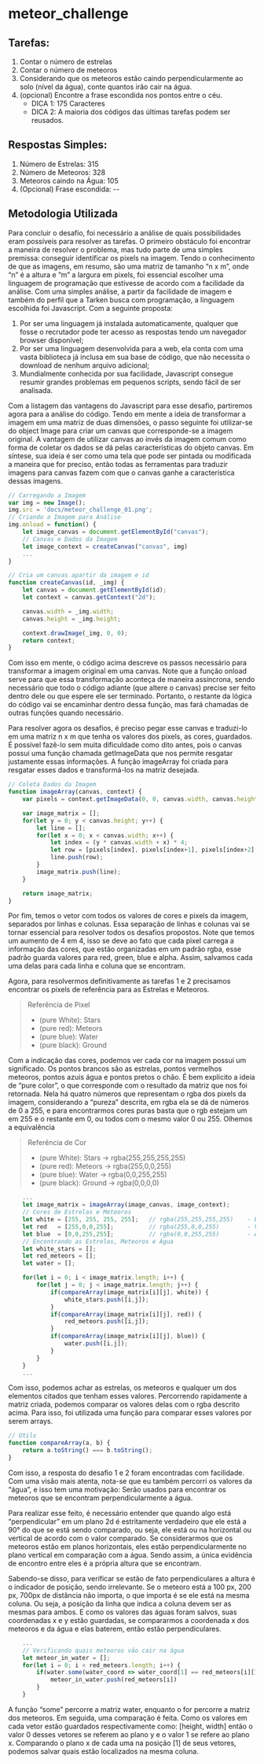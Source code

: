 # meteor_challenge

## Tarefas:
1.	Contar o número de estrelas
2.	Contar o número de meteoros
3.	Considerando que os meteoros estão caindo perpendicularmente ao solo (nível da água), conte quantos irão cair na água.
4.	(opcional) Encontre a frase escondida nos pontos entre o céu.
    *	DICA 1: 175 Caracteres
    *	DICA 2: A maioria dos códigos das últimas tarefas podem ser reusados.

## Respostas Simples:
1. Número de Estrelas:	315
2. Número de Meteoros:	328
3. Meteoros caindo na Água:	105
4. (Opcional) Frase escondida:	--

## Metodologia Utilizada
Para concluir o desafio, foi necessário a análise de quais possibilidades eram possíveis para resolver as tarefas. O primeiro obstáculo foi encontrar a maneira de resolver o problema, mas tudo parte de uma simples premissa: conseguir identificar os pixels na imagem. Tendo o conhecimento de que as imagens, em resumo, são uma matriz de tamanho “n x m”, onde “n” é a altura e ”m” a largura em pixels, foi essencial escolher uma linguagem de programação que estivesse de acordo com a facilidade da análise.
Com uma simples análise, a partir da facilidade de imagem e também do perfil que a Tarken busca com programação, a linguagem escolhida foi Javascript. Com a seguinte proposta:

1.	Por ser uma linguagem já instalada automaticamente, qualquer que fosse o recrutador pode ter acesso as respostas tendo um navegador browser disponível;
2.	Por ser uma linguagem desenvolvida para a web, ela conta com uma vasta biblioteca já inclusa em sua base de código, que não necessita o download de nenhum arquivo adicional;
3.	Mundialmente conhecida por sua facilidade, Javascript consegue resumir grandes problemas em pequenos scripts, sendo fácil de ser analisada.

Com a listagem das vantagens do Javascript para esse desafio, partiremos agora para a análise do código. Tendo em mente a ideia de transformar a imagem em uma matriz de duas dimensões, o passo seguinte foi utilizar-se do object Image para criar um canvas que corresponde-se a imagem original. A vantagem de utilizar canvas ao invés da imagem comum como forma de coletar os dados se dá pelas características do objeto canvas. Em síntese, sua ideia é ser como uma tela que pode ser pintada ou modificada a maneira que for preciso, então todas as ferramentas para traduzir imagens para canvas fazem com que o canvas ganhe a característica dessas imagens.

```javascript
// Carregando a Imagem
var img = new Image();
img.src = 'docs/meteor_challenge_01.png';
// Criando a Imagem para Análise
img.onload = function() {
    let image_canvas = document.getElementById("canvas");
    // Canvas e Dados da Imagem
    let image_context = createCanvas("canvas", img)
    ...
}

```
```javascript
// Cria um canvas apartir da imagem e id
function createCanvas(id, _img) {
    let canvas = document.getElementById(id);
    let context = canvas.getContext("2d");

    canvas.width = _img.width;
    canvas.height = _img.height;

    context.drawImage(_img, 0, 0);
    return context;
}
```
 
Com isso em mente, o código acima descreve os passos necessário para transformar a imagem original em uma canvas. Note que a função onload serve para que essa transformação aconteça de maneira assíncrona, sendo necessário que todo o código adiante (que altere o canvas) precise ser feito dentro dele ou que espere ele ser terminado. Portanto, o restante da lógica do código vai se encaminhar dentro dessa função, mas fará chamadas de outras funções quando necessário.

Para resolver agora os desafios, é preciso pegar esse canvas e traduzi-lo em uma matriz n x m que tenha os valores dos pixels, as cores, guardados. É possível fazê-lo sem muita dificuldade como dito antes, pois o canvas possui uma função chamada getImageData que nos permite resgatar justamente essas informações. A função imageArray foi criada para resgatar esses dados e transformá-los na matriz desejada.

```javascript
// Coleta Dados da Imagem
function imageArray(canvas, context) {
    var pixels = context.getImageData(0, 0, canvas.width, canvas.height).data;

    var image_matrix = [];
    for(let y = 0; y < canvas.height; y++) {
        let line = [];
        for(let x = 0; x < canvas.width; x++) {
            let index = (y * canvas.width + x) * 4;
            let row = [pixels[index], pixels[index+1], pixels[index+2], pixels[index+3]];
            line.push(row);
        }
        image_matrix.push(line);
    }

    return image_matrix;
}
```

Por fim, temos o vetor com todos os valores de cores e pixels da imagem, separados por linhas e colunas. Essa separação de linhas e colunas vai se tornar essencial para resolver todos os desafios propostos. Note que temos um aumento de 4 em 4, isso se deve ao fato que cada pixel carrega a informação das cores, que estão organizadas em um padrão rgba, esse padrão guarda valores para red, green, blue e alpha. Assim, salvamos cada uma delas para cada linha e coluna que se encontram.

Agora, para resolvermos definitivamente as tarefas 1 e 2 precisamos encontrar os pixels de referência para as Estrelas e Meteoros.

> Referência de Pixel
> * (pure White): Stars
> * (pure red): Meteors
> * (pure blue): Water
> * (pure black):  Ground

Com a indicação das cores, podemos ver cada cor na imagem possui um significado. Os pontos brancos são as estrelas, pontos vermelhos meteoros, pontos azuis água e pontos pretos o chão. É bem explicito a ideia de “pure color”, o que corresponde com o resultado da matriz que nos foi retornada. Nela há quatro números que representam o rgba dos pixels da imagem, considerando a “pureza” descrita, em rgba ela se dá de números de 0 a 255, e para encontrarmos cores puras basta que o rgb estejam um em 255 e o restante em 0, ou todos com o mesmo valor 0 ou 255. Olhemos a equivalência

> Referência de Cor
> * (pure White): Stars -> rgba(255,255,255,255)
> * (pure red): Meteors -> rgba(255,0,0,255)
> * (pure blue): Water -> rgba(0,0,255,255)
> * (pure black):  Ground -> rgba(0,0,0,0)

```javascript
    ...
    let image_matrix = imageArray(image_canvas, image_context);
    // Cores de Estrelas e Meteoros
    let white = [255, 255, 255, 255];   // rgba(255,255,255,255)    - Branco
    let red   = [255,0,0,255];          // rgba(255,0,0,255)        - Vermelho
    let blue  = [0,0,255,255];          // rgba(0,0,255,255)        - Azul
    // Encontrando as Estrelas, Meteoros e Água
    let white_stars = [];
    let red_meteors = [];
    let water = [];

    for(let i = 0; i < image_matrix.length; i++) {
        for(let j = 0; j < image_matrix.length; j++) {
            if(compareArray(image_matrix[i][j], white)) {
                white_stars.push([i,j]);
            }
            if(compareArray(image_matrix[i][j], red)) {
                red_meteors.push([i,j]);
            }
            if(compareArray(image_matrix[i][j], blue)) {
                water.push([i,j]);
            }
        }
    }
    ...
```

Com isso, podemos achar as estrelas, os meteoros e qualquer um dos elementos citados que tenham esses valores. Percorrendo rapidamente a matriz criada, podemos comparar os valores delas com o rgba descrito acima. Para isso, foi utilizada uma função para comparar esses valores por serem arrays.

```javascript
// Utils
function compareArray(a, b) {
    return a.toString() === b.toString();
}
```

Com isso, a resposta do desafio 1 e 2 foram encontradas com facilidade. Com uma visão mais atenta, nota-se que eu também percorri os valores da “água”, e isso tem uma motivação: Serão usados para encontrar os meteoros que se encontram perpendicularmente a água.
	
Para realizar esse feito, é necessário entender que quando algo está “perpendicular” em um plano 2d é estritamente verdadeiro que ele está a 90° do que se está sendo comparado, ou seja, ele está ou na horizontal ou vertical de acordo com o valor comparado. Se considerarmos que os meteoros estão em planos horizontais, eles estão perpendicularmente no plano vertical em comparação com a água. Sendo assim, a única evidência de encontro entre eles é a própria altura que se encontram.

Sabendo-se disso, para verificar se estão de fato perpendiculares a altura é o indicador de posição, sendo irrelevante. Se o meteoro está a 100 px, 200 px, 700px de distância não importa, o que importa é se ele está na mesma coluna. Ou seja, a posição da linha que indica a coluna devem ser as mesmas para ambos. E como os valores das águas foram salvos, suas coordenadas x e y estão guardadas, se compararmos a coordenada x dos meteoros e da água e elas baterem, então estão perpendiculares.

```javascript
    ...
    // Verificando quais meteoros vão cair na água
    let meteor_in_water = [];
    for(let i = 0; i < red_meteors.length; i++) {
        if(water.some(water_coord => water_coord[1] == red_meteors[i][1])) {
            meteor_in_water.push(red_meteors[i])
        }
    }
```

 A função “some” percorre a matriz water, enquanto o for percorre a matriz dos meteoros. Em seguida, uma comparação é feita. Como os valores em cada vetor estão guardados respectivamente como: [height, width] então o valor 0 desses vetores se referem ao plano y e o valor 1 se refere ao plano x. Comparando o plano x de cada uma na posição [1] de seus vetores, podemos salvar quais estão localizados na mesma coluna.